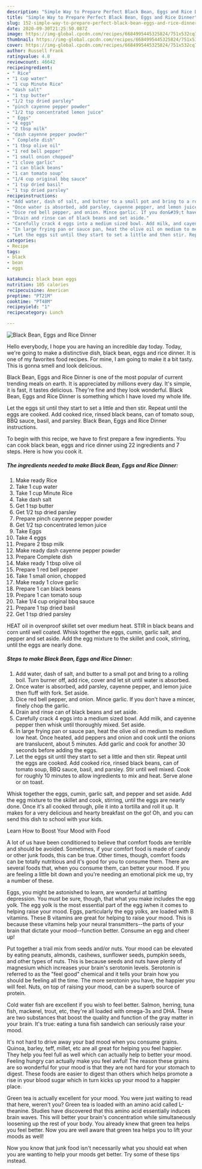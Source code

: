 ```yaml
---
description: "Simple Way to Prepare Perfect Black Bean, Eggs and Rice Dinner"
title: "Simple Way to Prepare Perfect Black Bean, Eggs and Rice Dinner"
slug: 152-simple-way-to-prepare-perfect-black-bean-eggs-and-rice-dinner
date: 2020-09-30T21:25:50.087Z
image: https://img-global.cpcdn.com/recipes/6684995445325824/751x532cq70/black-bean-eggs-and-rice-dinner-recipe-main-photo.jpg
thumbnail: https://img-global.cpcdn.com/recipes/6684995445325824/751x532cq70/black-bean-eggs-and-rice-dinner-recipe-main-photo.jpg
cover: https://img-global.cpcdn.com/recipes/6684995445325824/751x532cq70/black-bean-eggs-and-rice-dinner-recipe-main-photo.jpg
author: Russell Frank
ratingvalue: 4.8
reviewcount: 46642
recipeingredient:
- " Rice"
- "1 cup water"
- "1 cup Minute Rice"
- "dash salt"
- "1 tsp butter"
- "1/2 tsp dried parsley"
- "pinch cayenne pepper powder"
- "1/2 tsp concentrated lemon juice"
- " Eggs"
- "4 eggs"
- "2 tbsp milk"
- "dash cayenne pepper powder"
- " Complete dish"
- "1 tbsp olive oil"
- "1 red bell pepper"
- "1 small onion chopped"
- "1 clove garlic"
- "1 can black beans"
- "1 can tomato soup"
- "1/4 cup original bbq sauce"
- "1 tsp dried basil"
- "1 tsp dried parsley"
recipeinstructions:
- "Add water, dash of salt, and butter to a small pot and bring to a rolling boil. Turn burner off, add rice, cover and let sit until water is absorbed."
- "Once water is absorbed, add parsley, cayenne pepper, and lemon juice then fluff with fork. Set aside."
- "Dice red bell pepper, and onion. Mince garlic. If you don&#39;t have a mincer, finely chop the garlic."
- "Drain and rinse can of black beans and set aside."
- "Carefully crack 4 eggs into a medium sized bowl. Add milk, and cayenne pepper then whisk until thoroughly mixed. Set aside."
- "In large frying pan or sauce pan, heat the olive oil on medium to medium low heat. Once heated, add peppers and onion and cook until the onions are translucent, about 5 minutes. Add garlic and cook for another 30 seconds before adding the eggs."
- "Let the eggs sit until they start to set a little and then stir. Repeat until the eggs are cooked. Add cooked rice, rinsed black beans, can of tomato soup, BBQ sauce, basil, and parsley. Stir until well mixed. Cook for roughly 10 minutes to allow ingredients to mix and heat. Serve alone or on toast."
categories:
- Recipe
tags:
- black
- bean
- eggs

katakunci: black bean eggs 
nutrition: 105 calories
recipecuisine: American
preptime: "PT21M"
cooktime: "PT48M"
recipeyield: "1"
recipecategory: Lunch

---
```



![Black Bean, Eggs and Rice Dinner](https://img-global.cpcdn.com/recipes/6684995445325824/751x532cq70/black-bean-eggs-and-rice-dinner-recipe-main-photo.jpg)

Hello everybody, I hope you are having an incredible day today. Today, we're going to make a distinctive dish, black bean, eggs and rice dinner. It is one of my favorites food recipes. For mine, I am going to make it a bit tasty. This is gonna smell and look delicious.

Black Bean, Eggs and Rice Dinner is one of the most popular of current trending meals on earth. It is appreciated by millions every day. It's simple, it is fast, it tastes delicious. They're fine and they look wonderful. Black Bean, Eggs and Rice Dinner is something which I have loved my whole life.

Let the eggs sit until they start to set a little and then stir. Repeat until the eggs are cooked. Add cooked rice, rinsed black beans, can of tomato soup, BBQ sauce, basil, and parsley. Black Bean, Eggs and Rice Dinner instructions.


To begin with this recipe, we have to first prepare a few ingredients. You can cook black bean, eggs and rice dinner using 22 ingredients and 7 steps. Here is how you cook it.

<!--inarticleads1-->

##### The ingredients needed to make Black Bean, Eggs and Rice Dinner:

1. Make ready  Rice
1. Take 1 cup water
1. Take 1 cup Minute Rice
1. Take dash salt
1. Get 1 tsp butter
1. Get 1/2 tsp dried parsley
1. Prepare pinch cayenne pepper powder
1. Get 1/2 tsp concentrated lemon juice
1. Take  Eggs
1. Take 4 eggs
1. Prepare 2 tbsp milk
1. Make ready dash cayenne pepper powder
1. Prepare  Complete dish
1. Make ready 1 tbsp olive oil
1. Prepare 1 red bell pepper
1. Take 1 small onion, chopped
1. Make ready 1 clove garlic
1. Prepare 1 can black beans
1. Prepare 1 can tomato soup
1. Take 1/4 cup original bbq sauce
1. Prepare 1 tsp dried basil
1. Get 1 tsp dried parsley


HEAT oil in ovenproof skillet set over medium heat. STIR in black beans and corn until well coated. Whisk together the eggs, cumin, garlic salt, and pepper and set aside. Add the egg mixture to the skillet and cook, stirring, until the eggs are nearly done. 

<!--inarticleads2-->

##### Steps to make Black Bean, Eggs and Rice Dinner:

1. Add water, dash of salt, and butter to a small pot and bring to a rolling boil. Turn burner off, add rice, cover and let sit until water is absorbed.
1. Once water is absorbed, add parsley, cayenne pepper, and lemon juice then fluff with fork. Set aside.
1. Dice red bell pepper, and onion. Mince garlic. If you don&#39;t have a mincer, finely chop the garlic.
1. Drain and rinse can of black beans and set aside.
1. Carefully crack 4 eggs into a medium sized bowl. Add milk, and cayenne pepper then whisk until thoroughly mixed. Set aside.
1. In large frying pan or sauce pan, heat the olive oil on medium to medium low heat. Once heated, add peppers and onion and cook until the onions are translucent, about 5 minutes. Add garlic and cook for another 30 seconds before adding the eggs.
1. Let the eggs sit until they start to set a little and then stir. Repeat until the eggs are cooked. Add cooked rice, rinsed black beans, can of tomato soup, BBQ sauce, basil, and parsley. Stir until well mixed. Cook for roughly 10 minutes to allow ingredients to mix and heat. Serve alone or on toast.


Whisk together the eggs, cumin, garlic salt, and pepper and set aside. Add the egg mixture to the skillet and cook, stirring, until the eggs are nearly done. Once it&#39;s all cooked through, pile it into a tortilla and roll it up. It makes for a very delicious and hearty breakfast on the go! Oh, and you can send this dish to school with your kids. 

Learn How to Boost Your Mood with Food


A lot of us have been conditioned to believe that comfort foods are terrible and should be avoided. Sometimes, if your comfort food is made of candy or other junk foods, this can be true. Other times, though, comfort foods can be totally nutritious and it's good for you to consume them. There are several foods that, when you consume them, can better your mood. If you are feeling a little bit down and you're needing an emotional pick me up, try a number of these.

Eggs, you might be astonished to learn, are wonderful at battling depression. You must be sure, though, that what you make includes the egg yolk. The egg yolk is the most essential part of the egg iwhen it comes to helping raise your mood. Eggs, particularly the egg yolks, are loaded with B vitamins. These B vitamins are great for helping to raise your mood. This is because these vitamins help your neural transmitters--the parts of your brain that dictate your mood--function better. Consume an egg and cheer up!

Put together a trail mix from seeds and/or nuts. Your mood can be elevated by eating peanuts, almonds, cashews, sunflower seeds, pumpkin seeds, and other types of nuts. This is because seeds and nuts have plenty of magnesium which increases your brain's serotonin levels. Serotonin is referred to as the "feel good" chemical and it tells your brain how you should be feeling all the time. The more serotonin you have, the happier you will feel. Nuts, on top of raising your mood, can be a superb source of protein.

Cold water fish are excellent if you wish to feel better. Salmon, herring, tuna fish, mackerel, trout, etc, they're all loaded with omega-3s and DHA. These are two substances that boost the quality and function of the gray matter in your brain. It's true: eating a tuna fish sandwich can seriously raise your mood. 

It's not hard to drive away your bad mood when you consume grains. Quinoa, barley, teff, millet, etc are all great for helping you feel happier. They help you feel full as well which can actually help to better your mood. Feeling hungry can actually make you feel awful! The reason these grains are so wonderful for your mood is that they are not hard for your stomach to digest. These foods are easier to digest than others which helps promote a rise in your blood sugar which in turn kicks up your mood to a happier place.

Green tea is actually excellent for your mood. You were just waiting to read that here, weren't you? Green tea is loaded with an amino acid called L-theanine. Studies have discovered that this amino acid essentially induces brain waves. This will better your brain's concentration while simultaneously loosening up the rest of your body. You already knew that green tea helps you feel better. Now you are well aware that green tea helps you to lift your moods as well!

Now you know that junk food isn't necessarily what you should eat when you are wanting to help your moods get better. Try  some  of  these  tips  instead.

